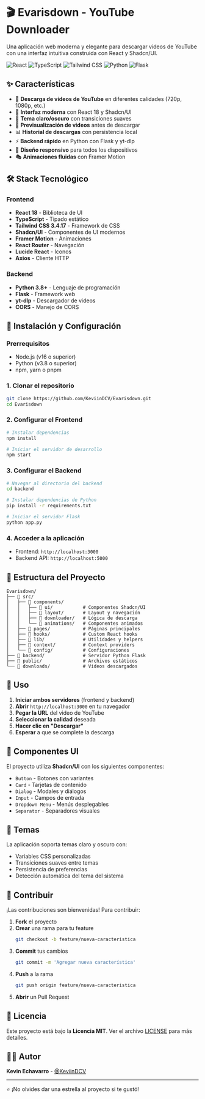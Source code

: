 # 🎬 Evarisdown - YouTube Downloader

Una aplicación web moderna y elegante para descargar videos de YouTube con una interfaz intuitiva construida con React y Shadcn/UI.

![React](https://img.shields.io/badge/React-18.2.0-blue?logo=react)
![TypeScript](https://img.shields.io/badge/TypeScript-4.6.3-blue?logo=typescript)
![Tailwind CSS](https://img.shields.io/badge/Tailwind%20CSS-3.4.17-blue?logo=tailwindcss)
![Python](https://img.shields.io/badge/Python-3.8+-green?logo=python)
![Flask](https://img.shields.io/badge/Flask-Backend-green?logo=flask)

## ✨ Características

- 🎥 **Descarga de videos de YouTube** en diferentes calidades (720p, 1080p, etc.)
- 🎨 **Interfaz moderna** con React 18 y Shadcn/UI
- 🌙 **Tema claro/oscuro** con transiciones suaves
- 👀 **Previsualización de videos** antes de descargar
- 📊 **Historial de descargas** con persistencia local
- ⚡ **Backend rápido** en Python con Flask y yt-dlp
- 📱 **Diseño responsivo** para todos los dispositivos
- 🎭 **Animaciones fluidas** con Framer Motion

## 🛠️ Stack Tecnológico

### Frontend
- **React 18** - Biblioteca de UI
- **TypeScript** - Tipado estático
- **Tailwind CSS 3.4.17** - Framework de CSS
- **Shadcn/UI** - Componentes de UI modernos
- **Framer Motion** - Animaciones
- **React Router** - Navegación
- **Lucide React** - Iconos
- **Axios** - Cliente HTTP

### Backend
- **Python 3.8+** - Lenguaje de programación
- **Flask** - Framework web
- **yt-dlp** - Descargador de videos
- **CORS** - Manejo de CORS

## 🚀 Instalación y Configuración

### Prerrequisitos
- Node.js (v16 o superior)
- Python (v3.8 o superior)
- npm, yarn o pnpm

### 1. Clonar el repositorio
```bash
git clone https://github.com/KeviinDCV/Evarisdown.git
cd Evarisdown
```

### 2. Configurar el Frontend
```bash
# Instalar dependencias
npm install

# Iniciar el servidor de desarrollo
npm start
```

### 3. Configurar el Backend
```bash
# Navegar al directorio del backend
cd backend

# Instalar dependencias de Python
pip install -r requirements.txt

# Iniciar el servidor Flask
python app.py
```

### 4. Acceder a la aplicación
- Frontend: `http://localhost:3000`
- Backend API: `http://localhost:5000`

## 📁 Estructura del Proyecto

```
Evarisdown/
├── 📁 src/
│   ├── 📁 components/
│   │   ├── 📁 ui/           # Componentes Shadcn/UI
│   │   ├── 📁 layout/       # Layout y navegación
│   │   ├── 📁 downloader/   # Lógica de descarga
│   │   └── 📁 animations/   # Componentes animados
│   ├── 📁 pages/            # Páginas principales
│   ├── 📁 hooks/            # Custom React hooks
│   ├── 📁 lib/              # Utilidades y helpers
│   ├── 📁 context/          # Context providers
│   └── 📁 config/           # Configuraciones
├── 📁 backend/              # Servidor Python Flask
├── 📁 public/               # Archivos estáticos
└── 📁 downloads/            # Videos descargados
```

## 🎯 Uso

1. **Iniciar ambos servidores** (frontend y backend)
2. **Abrir** `http://localhost:3000` en tu navegador
3. **Pegar la URL** del video de YouTube
4. **Seleccionar la calidad** deseada
5. **Hacer clic en "Descargar"**
6. **Esperar** a que se complete la descarga

## 🎨 Componentes UI

El proyecto utiliza **Shadcn/UI** con los siguientes componentes:
- `Button` - Botones con variantes
- `Card` - Tarjetas de contenido
- `Dialog` - Modales y diálogos
- `Input` - Campos de entrada
- `Dropdown Menu` - Menús desplegables
- `Separator` - Separadores visuales

## 🌙 Temas

La aplicación soporta temas claro y oscuro con:
- Variables CSS personalizadas
- Transiciones suaves entre temas
- Persistencia de preferencias
- Detección automática del tema del sistema

## 🤝 Contribuir

¡Las contribuciones son bienvenidas! Para contribuir:

1. **Fork** el proyecto
2. **Crear** una rama para tu feature
   ```bash
   git checkout -b feature/nueva-caracteristica
   ```
3. **Commit** tus cambios
   ```bash
   git commit -m 'Agregar nueva característica'
   ```
4. **Push** a la rama
   ```bash
   git push origin feature/nueva-caracteristica
   ```
5. **Abrir** un Pull Request

## 📝 Licencia

Este proyecto está bajo la **Licencia MIT**. Ver el archivo [LICENSE](LICENSE) para más detalles.

## 👨‍💻 Autor

**Kevin Echavarro** - [@KeviinDCV](https://github.com/KeviinDCV)

---

⭐ ¡No olvides dar una estrella al proyecto si te gustó!